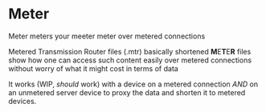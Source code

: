 # Meter
Meter meters your meeter meter over metered connections

Metered Transmission Router files (.mtr) basically shortened **M**E**T**E**R** files
show how one can access such content easily over metered connections
without worry of what it might cost in terms of data

It works (WIP, *should* work) with a device on a metered connection *AND* on an unmetered server device to proxy the data and shorten it to metered devices.
